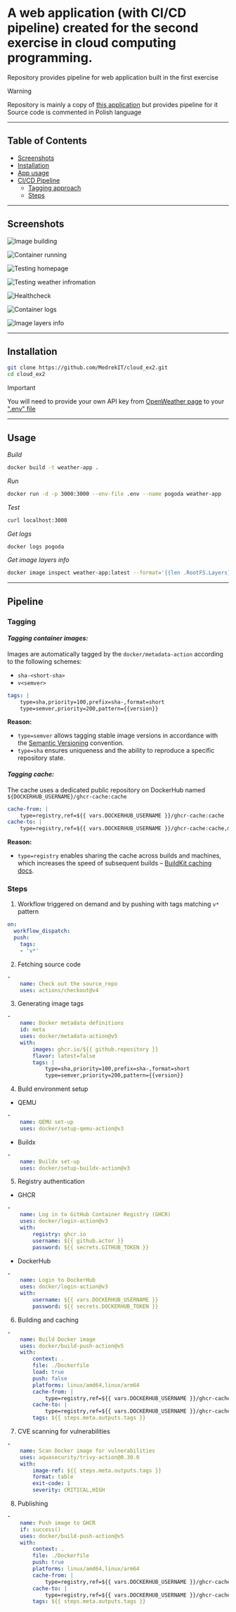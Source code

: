 # A web application (with CI/CD pipeline) created for the second exercise in cloud computing programming.

Repository provides pipeline for web application built in the first exercise

> [!WARNING]
> Repository is mainly a copy of [this application](https://github.com/MedrekIT/cloud_ex2) but provides pipeline for it
> Source code is commented in Polish language

---

## Table of Contents

- [Screenshots](#screenshots)
- [Installation](#installation)
- [App usage](#usage)
- [CI/CD Pipeline](#pipeline)
    - [Tagging approach](#tagging)
    - [Steps](#steps)

---

## Screenshots

![Image building](./screenshots/build.png)

![Container running](./screenshots/run.png)

![Testing homepage](./screenshots/test_home.png)

![Testing weather infromation](./screenshots/test_weather.png)

![Healthcheck](./screenshots/healthcheck.png)

![Container logs](./screenshots/logs.png)

![Image layers info](./screenshots/layers.png)

---

## Installation

```bash
git clone https://github.com/MedrekIT/cloud_ex2.git
cd cloud_ex2
```

> [!IMPORTANT]
> You will need to provide your own API key from [OpenWeather page](https://openweathermap.org/api) to your [".env" file](./.env)

---

## Usage

*Build*
```bash
docker build -t weather-app .
```

*Run*
```bash
docker run -d -p 3000:3000 --env-file .env --name pogoda weather-app
```

*Test*
```bash
curl localhost:3000
```

*Get logs*
```bash
docker logs pogoda
```

*Get image layers info*
```bash
docker image inspect weather-app:latest --format='{{len .RootFS.Layers}} warstw, {{.Size}} bajtów'
```

---

## Pipeline

### Tagging

#### *Tagging container images:*

Images are automatically tagged by the `docker/metadata-action` according to the following schemes:
- `sha-<short-sha>`
- `v<semver>`

```yml
tags: |
    type=sha,priority=100,prefix=sha-,format=short
    type=semver,priority=200,pattern={{version}}   
```

**Reason:**
- `type=semver` allows tagging stable image versions in accordance with the [Semantic Versioning](https://semver.org) convention.
- `type=sha` ensures uniqueness and the ability to reproduce a specific repository state.

#### *Tagging cache:*

The cache uses a dedicated public repository on DockerHub named `${DOCKERHUB_USERNAME}/ghcr-cache:cache`

```yml
cache-from: |
    type=registry,ref=${{ vars.DOCKERHUB_USERNAME }}/ghcr-cache:cache
cache-to: |
    type=registry,ref=${{ vars.DOCKERHUB_USERNAME }}/ghcr-cache:cache,mode=max
```

**Reason:**
- `type=registry` enables sharing the cache across builds and machines, which increases the speed of subsequent builds – [BuildKit caching docs](https://docs.docker.com/build/cache/backends/registry/).

### Steps

1. Workflow triggered on demand and by pushing with tags matching `v*` pattern
```yml
on:
  workflow_dispatch:
  push:
    tags:
    - 'v*'
```

2. Fetching source code
```yml
- 
    name: Check out the source_repo
    uses: actions/checkout@v4
```

3. Generating image tags
```yml
-
    name: Docker metadata definitions
    id: meta
    uses: docker/metadata-action@v5
    with:
        images: ghcr.io/${{ github.repository }}
        flavor: latest=false
        tags: |
            type=sha,priority=100,prefix=sha-,format=short
            type=semver,priority=200,pattern={{version}}   
```

4. Build environment setup
- QEMU
```yml
- 
    name: QEMU set-up
    uses: docker/setup-qemu-action@v3
```
- Buildx
```yml
- 
    name: Buildx set-up
    uses: docker/setup-buildx-action@v3
```

5. Registry authentication
- GHCR
```yml
-
    name: Log in to GitHub Container Registry (GHCR)
    uses: docker/login-action@v3
    with:
        registry: ghcr.io
        username: ${{ github.actor }}
        password: ${{ secrets.GITHUB_TOKEN }}
```
- DockerHub
```yml
-
    name: Login to DockerHub
    uses: docker/login-action@v3
    with:
        username: ${{ vars.DOCKERHUB_USERNAME }}
        password: ${{ secrets.DOCKERHUB_TOKEN }}
```

6. Building and caching
```yml
-
    name: Build Docker image
    uses: docker/build-push-action@v5
    with:
        context: .
        file: ./Dockerfile
        load: true
        push: false
        platforms: linux/amd64,linux/arm64
        cache-from: |
            type=registry,ref=${{ vars.DOCKERHUB_USERNAME }}/ghcr-cache:cache
        cache-to: |
            type=registry,ref=${{ vars.DOCKERHUB_USERNAME }}/ghcr-cache:cache,mode=max
        tags: ${{ steps.meta.outputs.tags }}
```

7. CVE scanning for vulnerabilities
```yml
-
    name: Scan Docker image for vulnerabilities
    uses: aquasecurity/trivy-action@0.30.0
    with:
        image-ref: ${{ steps.meta.outputs.tags }}
        format: table
        exit-code: 1
        severity: CRITICAL,HIGH
```

8. Publishing
```yml
-
    name: Push image to GHCR
    if: success()
    uses: docker/build-push-action@v5
    with:
        context: .
        file: ./Dockerfile
        push: true
        platforms: linux/amd64,linux/arm64
        cache-from: |
            type=registry,ref=${{ vars.DOCKERHUB_USERNAME }}/ghcr-cache:cache
        cache-to: |
            type=registry,ref=${{ vars.DOCKERHUB_USERNAME }}/ghcr-cache:cache,mode=max
        tags: ${{ steps.meta.outputs.tags }}
```
